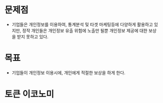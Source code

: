 # 문제점
* 기업들은 개인정보를 이용하여, 통계분석 및 타겟 마케팅등에 다양하게 활용하고 있지만, 정작 개인들은 개인정보 유출 위험에 노출만 될뿐 개인정보 제공에 대한 보상을 받지 못하고 있다.

# 목표
* 기업들이 개인정보 이용시에, 개인에게 적절한 보상을 하게 한다.

# 토큰 이코노미
